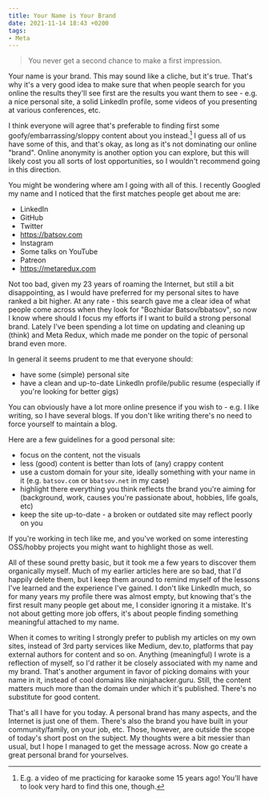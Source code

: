 ```yaml
---
title: Your Name is Your Brand
date: 2021-11-14 18:43 +0200
tags:
- Meta
---
```


> You never get a second chance to make a first impression.

Your name is your brand. This may sound like a cliche, but it's true.
That's why it's a very good idea to make sure that when people search
for you online the results they'll see first are the results you want them to
see - e.g. a nice personal site, a solid LinkedIn profile, some videos of you
presenting at various conferences, etc.

I think everyone will agree that's preferable to finding first some goofy/embarrassing/sloppy content about you instead.[^1] I guess all of us have some of this, and that's okay, as long as it's not dominating our online "brand". Online anonymity is another option you can explore, but this will likely cost you all sorts of lost opportunities, so I wouldn't recommend going in this direction.

You might be wondering where am I going with all of this. I recently Googled my name
and I noticed that the first matches people get about me are:

- LinkedIn
- GitHub
- Twitter
- <https://batsov.com>
- Instagram
- Some talks on YouTube
- Patreon
- <https://metaredux.com>

Not too bad, given my 23 years of roaming the Internet, but still a bit disappointing, as I would have preferred for my personal sites to have ranked a bit higher. At any rate - this search gave me a clear idea of what people come across when they look for "Bozhidar Batsov/bbatsov", so now I know where should I focus my efforts if I want to build a strong personal brand. Lately I've been spending a lot time on updating and cleaning up (think) and Meta Redux, which made me ponder on the topic of personal brand even more.

In general it seems prudent to me that everyone should:

- have some (simple) personal site
- have a clean and up-to-date LinkedIn profile/public resume (especially if you're looking for better gigs)

You can obviously have a lot more online presence if you wish to - e.g. I like writing, so I have several blogs. If you don't like writing there's no need to force yourself to maintain a blog.

Here are a few guidelines for a good personal site:

- focus on the content, not the visuals
- less (good) content is better than lots of (any) crappy content
- use a custom domain for your site, ideally something with your name in it (e.g. `batsov.com` or `bbatsov.net` in my case)
- highlight there everything you think reflects the brand you're aiming for (background, work, causes you're passionate about, hobbies, life goals, etc)
- keep the site up-to-date - a broken or outdated site may reflect poorly on you

If you're working in tech like me, and you've worked on some interesting OSS/hobby projects you might want to highlight those as well.

All of these sound pretty basic, but it took me a few years to discover them organically myself. Much of my earlier articles here
are so bad, that I'd happily delete them, but I keep them around to remind myself of the lessons I've learned and the experience I've gained.
I don't like LinkedIn much, so for many years my profile there was almost empty, but knowing that's the first result many people get about me,
I consider ignoring it a mistake. It's not about getting more job offers, it's about people finding something meaningful attached to my name.

When it comes to writing I strongly prefer to publish my articles on my own sites, instead of 3rd party services like Medium, dev.to, platforms that pay external authors for content and so on. Anything (meaningful) I wrote is a reflection of myself, so I'd rather it be closely associated with my name and my brand. That's another argument in favor of picking domains with your name in it, instead of cool domains like ninjahacker.guru. Still, the content matters much more than the domain under which it's published. There's no substitute for good content.

That's all I have for you today. A personal brand has many aspects, and the Internet is just one of them. There's also the brand you have built in your community/family, on your job, etc. Those, however, are outside the scope of today's short post on the subject. My thoughts were a bit messier than usual, but I hope I managed to get the message across. Now go create a great personal brand for yourselves.

[^1]: E.g. a video of me practicing for karaoke some 15 years ago! You'll have to look very hard to find this one, though.
